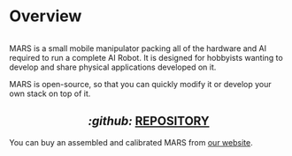 # Overview

<figure><img src="../../.gitbook/assets/Screenshot 2025-10-06 at 1.02.31 PM.png" alt=""><figcaption></figcaption></figure>

MARS is a small mobile manipulator packing all of the hardware and AI required to run a complete AI Robot. It is designed for hobbyists wanting to develop and share physical applications developed on it.



MARS is open-source, so that you can quickly modify it or develop your own stack on top of it.



<h2 align="center"><i class="fa-github">:github:</i> <a href="https://innate.bot/mars_repo"><strong>REPOSITORY</strong></a></h2>



You can buy an assembled and calibrated MARS from [our website](https://innate.bot/).



